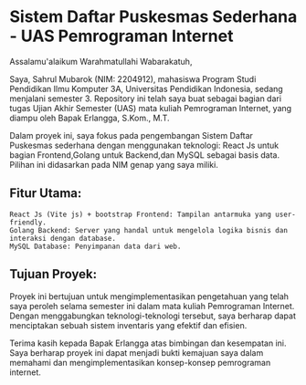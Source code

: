 # Sistem Daftar Puskesmas Sederhana - UAS Pemrograman Internet

Assalamu'alaikum Warahmatullahi Wabarakatuh,

Saya, Sahrul Mubarok (NIM: 2204912), mahasiswa Program Studi Pendidikan Ilmu Komputer 3A, Universitas Pendidikan Indonesia, sedang menjalani semester 3. Repository ini telah saya buat sebagai bagian dari tugas Ujian Akhir Semester (UAS) mata kuliah Pemrograman Internet, yang diampu oleh Bapak Erlangga, S.Kom., M.T.

Dalam proyek ini, saya fokus pada pengembangan Sistem Daftar Puskesmas sederhana dengan menggunakan teknologi: React Js untuk bagian Frontend,Golang untuk Backend,dan MySQL sebagai basis data. Pilihan ini didasarkan pada NIM genap yang saya miliki.

## Fitur Utama:
    React Js (Vite js) + bootstrap Frontend: Tampilan antarmuka yang user-friendly.
    Golang Backend: Server yang handal untuk mengelola logika bisnis dan interaksi dengan database.
    MySQL Database: Penyimpanan data dari web.

## Tujuan Proyek:
Proyek ini bertujuan untuk mengimplementasikan pengetahuan yang telah saya peroleh selama semester ini dalam mata kuliah Pemrograman Internet. Dengan menggabungkan teknologi-teknologi tersebut, saya berharap dapat menciptakan sebuah sistem inventaris yang efektif dan efisien.

Terima kasih kepada Bapak Erlangga atas bimbingan dan kesempatan ini. Saya berharap proyek ini dapat menjadi bukti kemajuan saya dalam memahami dan mengimplementasikan konsep-konsep pemrograman internet.
